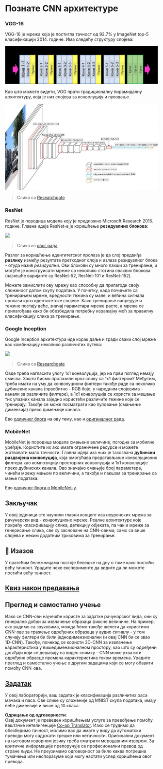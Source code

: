 <!--
CO_OP_TRANSLATOR_METADATA:
{
  "original_hash": "2f7b97b375358cb51a1e098df306bf73",
  "translation_date": "2025-08-25T22:56:14+00:00",
  "source_file": "lessons/4-ComputerVision/07-ConvNets/CNN_Architectures.md",
  "language_code": "sr"
}
-->
# Познате CNN архитектуре

### VGG-16

VGG-16 је мрежа која је постигла тачност од 92.7% у ImageNet top-5 класификацији 2014. године. Има следећу структуру слојева:

![ImageNet слојеви](../../../../../translated_images/vgg-16-arch1.d901a5583b3a51baeaab3e768567d921e5d54befa46e1e642616c5458c934028.sr.jpg)

Као што можете видети, VGG прати традиционалну пирамидалну архитектуру, која је низ слојева за конволуцију и пуловање.

![ImageNet пирамида](../../../../../translated_images/vgg-16-arch.64ff2137f50dd49fdaa786e3f3a975b3f22615efd13efb19c5d22f12e01451a1.sr.jpg)

> Слика са [Researchgate](https://www.researchgate.net/figure/Vgg16-model-structure-To-get-the-VGG-NIN-model-we-replace-the-2-nd-4-th-6-th-7-th_fig2_335194493)

### ResNet

ResNet је породица модела коју је предложио Microsoft Research 2015. године. Главна идеја ResNet-а је коришћење **резидуалних блокова**:

<img src="images/resnet-block.png" width="300"/>

> Слика из [овог рада](https://arxiv.org/pdf/1512.03385.pdf)

Разлог за коришћење идентитетског пролаза је да слој предвиђа **разлику** између резултата претходног слоја и излаза резидуалног блока - отуда назив *резидуални*. Ови блокови су много лакши за тренирање, и могуће је конструисати мреже са неколико стотина оваквих блокова (најчешће варијанте су ResNet-52, ResNet-101 и ResNet-152).

Можете замислити ову мрежу као способну да прилагоди своју сложеност датом скупу података. У почетку, када почињете са тренирањем мреже, вредности тежина су мале, и већина сигнала пролази кроз идентитетске слојеве. Како тренирање напредује и тежине постају веће, значај параметара мреже расте, а мрежа се прилагођава како би обезбедила потребну изражајну моћ за правилну класификацију слика за тренирање.

### Google Inception

Google Inception архитектура иде корак даље и гради сваки слој мреже као комбинацију неколико различитих путева:

<img src="images/inception.png" width="400"/>

> Слика са [Researchgate](https://www.researchgate.net/figure/Inception-module-with-dimension-reductions-left-and-schema-for-Inception-ResNet-v1_fig2_355547454)

Овде треба нагласити улогу 1x1 конволуција, јер на први поглед немају смисла. Зашто бисмо пролазили кроз слику са 1x1 филтером? Међутим, треба имати на уму да конволуциони филтери такође раде са неколико дубинских канала (првобитно - RGB боје, у наредним слојевима - канали за различите филтере), а 1x1 конволуција се користи за мешање тих улазних канала заједно користећи различите тежине које се тренирају. Такође се може посматрати као пуловање (смањење димензија) преко димензије канала.

Ево [одличног блога](https://medium.com/analytics-vidhya/talented-mr-1x1-comprehensive-look-at-1x1-convolution-in-deep-learning-f6b355825578) на ову тему, као и [оригиналног рада](https://arxiv.org/pdf/1312.4400.pdf).

### MobileNet

MobileNet је породица модела смањене величине, погодна за мобилне уређаје. Користите их ако имате ограничене ресурсе и можете жртвовати мало тачности. Главна идеја иза њих је такозвана **дубински раздвојена конволуција**, која омогућава представљање конволуционих филтера као композицију просторних конволуција и 1x1 конволуције преко дубинских канала. Ово значајно смањује број параметара, чинећи мрежу мањом по величини, а такође и лакшом за тренирање са мање података.

Ево [одличног блога о MobileNet-у](https://medium.com/analytics-vidhya/image-classification-with-mobilenet-cc6fbb2cd470).

## Закључак

У овој јединици сте научили главни концепт иза неуронских мрежа за рачунарски вид - конволуционе мреже. Реалне архитектуре које покрећу класификацију слика, детекцију објеката, па чак и мреже за генерисање слика, све су засноване на CNN-овима, само са више слојева и неким додатним триковима за тренирање.

## 🚀 Изазов

У пратећим бележницама постоје белешке на дну о томе како постићи већу тачност. Урадите неке експерименте да видите да ли можете постићи већу тачност.

## [Квиз након предавања](https://ff-quizzes.netlify.app/en/ai/quiz/14)

## Преглед и самостално учење

Иако се CNN-ови најчешће користе за задатке рачунарског вида, они су генерално добри за извлачење образаца фиксне величине. На пример, ако радимо са звуковима, можда ћемо такође желети да користимо CNN-ове за тражење одређених образаца у аудио сигналу - у том случају филтери би били једнодимензионални (и овај CNN би се звао 1D-CNN). Такође, понекад се користи 3D-CNN за извлачење карактеристика у вишедимензионалном простору, као што су одређени догађаји који се дешавају на видео снимку - CNN може ухватити одређене обрасце промена карактеристика током времена. Урадите преглед и самостално учење о другим задацима који се могу обавити помоћу CNN-ова.

## [Задатак](lab/README.md)

У овој лабораторији, ваш задатак је класификација различитих раса мачака и паса. Ове слике су сложеније од MNIST скупа података, имају веће димензије и више од 10 класа.

**Одрицање од одговорности**:  
Овај документ је преведен коришћењем услуге за превођење помоћу вештачке интелигенције [Co-op Translator](https://github.com/Azure/co-op-translator). Иако се трудимо да обезбедимо тачност, молимо вас да имате у виду да аутоматски преводи могу садржати грешке или нетачности. Оригинални документ на његовом изворном језику треба сматрати меродавним извором. За критичне информације препоручује се професионални превод од стране људи. Не преузимамо одговорност за било каква погрешна тумачења или неспоразуме који могу настати услед коришћења овог превода.